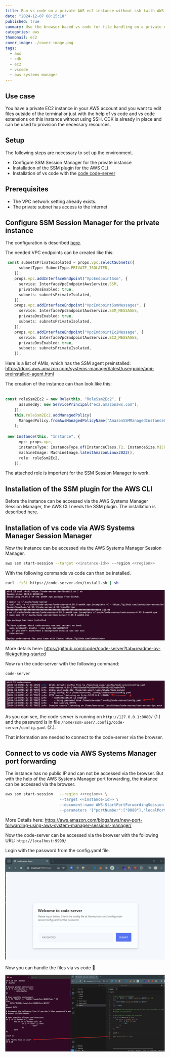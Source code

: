 ```yaml
---
title: Run vs code on a private AWS ec2 instance without ssh (with AWS CDK examples)
date: "2024-12-07 08:15:18"
published: true
summary: Use the browser based vs code for file handling on a private ec2 instance without ssh
categories: aws
thumbnail: ec2
cover_image: ./cover-image.png
tags:
  - aws
  - cdk
  - ec2
  - vscode
  - aws systems manager
---
```


## Use case

You have a private EC2 instance in your AWS account and you want to edit files outside of the terminal or just with the help of vs code and vs code extensions on this instance without using SSH.
CDK is already in place and can be used to provision the necessary resources.

## Setup

The following steps are necessary to set up the environment.

* Configure SSM Session Manager for the private instance
* Installation of the SSM plugin for the AWS CLI
* Installation of vs code with the [code code-server](https://github.com/coder/code-server)

## Prerequisites

* The VPC network setting already exists.
* The private subnet has access to the internet

## Configure SSM Session Manager for the private instance

The configuration is described [here](https://repost.aws/knowledge-center/ec2-systems-manager-vpc-endpoints).

The needed VPC endpoints can be created like this:

```typescript
 const subnetsPrivateIsolated = props.vpc.selectSubnets({
      subnetType: SubnetType.PRIVATE_ISOLATED,
    });
    props.vpc.addInterfaceEndpoint("VpcEndpointSsm", {
      service: InterfaceVpcEndpointAwsService.SSM,
      privateDnsEnabled: true,
      subnets: subnetsPrivateIsolated,
    });
    props.vpc.addInterfaceEndpoint("VpcEndpointSsmMessages", {
      service: InterfaceVpcEndpointAwsService.SSM_MESSAGES,
      privateDnsEnabled: true,
      subnets: subnetsPrivateIsolated,
    });
    props.vpc.addInterfaceEndpoint("VpcEndpointEc2Message", {
      service: InterfaceVpcEndpointAwsService.EC2_MESSAGES,
      privateDnsEnabled: true,
      subnets: subnetsPrivateIsolated,
    });
```

Here is a list of AMIs, which has the SSM agent preinstalled: https://docs.aws.amazon.com/systems-manager/latest/userguide/ami-preinstalled-agent.html

The creation of the instance can than look like this:
```typescript

const roleSsm2Ec2 = new Role(this, "RoleSsm2Ec2", {
      assumedBy: new ServicePrincipal("ec2.amazonaws.com"),
    });
    this.roleSsm2Ec2.addManagedPolicy(
      ManagedPolicy.fromAwsManagedPolicyName("AmazonSSMManagedInstanceCore"),
    );

 new Instance(this, "Instance", {
      vpc: props.vpc,
      instanceType: InstanceType.of(InstanceClass.T2, InstanceSize.MICRO),
      machineImage: MachineImage.latestAmazonLinux2023(),
      role: roleSsm2Ec2,
    });
```
The attached role is importent for the SSM Session Manager to work.

## Installation of the SSM plugin for the AWS CLI

Before the instance can be accessed via the AWS Systems Manager Session Manager, the AWS CLI needs the SSM plugin.
The installation is described [here](https://docs.aws.amazon.com/systems-manager/latest/userguide/session-manager-working-with-install-plugin.html).

## Installation of vs code via AWS Systems Manager Session Manager

Now the instance can be accessed via the AWS Systems Manager Session Manager.

```bash
aws ssm start-session --target <<instance-id>> --region <<region>>
```

With the following commands vs code can than be installed.

```bash
curl -fsSL https://code-server.dev/install.sh | sh
```

![install code-server](./install-code-server.png)

More details here: https://github.com/coder/code-server?tab=readme-ov-file#getting-started

Now run the code-server with the following command:

```bash
code-server
```

![run code-server](./run-code-server.png)

As you can see, the code-server is running on `http://127.0.0.1:8080/` (1.) and the password is in file `/home/ssm-user/.config/code-server/config.yaml` (2.).

That information are needed to connect to the code-server via the browser.

## Connect to vs code via AWS Systems Manager port forwarding

The instance has no public IP and can not be accessed via the browser. But with the help of the AWS Systems Manager port forwarding, the instance can be accessed via the browser.

```bash
aws ssm start-session   --region <<region>> \ 
                        --target <<instance-id>> \
                        --document-name AWS-StartPortForwardingSession \
                        --parameters '{"portNumber":["8080"],"localPortNumber":["9999"]}'
```
More Details here: https://aws.amazon.com/blogs/aws/new-port-forwarding-using-aws-system-manager-sessions-manager/

Now the code-server can be accessed via the browser with the following URL: `http://localhost:9999/`

Login with the password from the config.yaml file.

![code server login](./code-server-login.png)

Now you can handle the files via vs code 🥳

![code server file handling](./code-server-file-handling.png)






